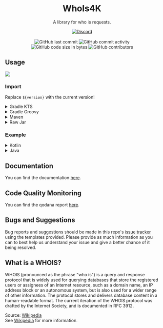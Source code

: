<h1 align="center">WhoIs4K</h1>

<p align="center">A library for who is requests.</p>

<div align="center">
    <a href="https://discord.gg/5UmsQP4MFH"><img src="https://img.shields.io/discord/610120595765723137?logo=discord" alt="Discord"/></a>
    <br><br>
    <img src="https://img.shields.io/github/last-commit/Lyzev/WhoIs4K" alt="GitHub last commit"/>
    <img src="https://img.shields.io/github/commit-activity/w/Lyzev/WhoIs4K" alt="GitHub commit activity"/>
    <br>
    <img src="https://img.shields.io/github/languages/code-size/Lyzev/WhoIs4K" alt="GitHub code size in bytes"/>
    <img src="https://img.shields.io/github/contributors/Lyzev/WhoIs4K" alt="GitHub contributors"/>
</div>

## Usage

[![](https://jitpack.io/v/Lyzev/WhoIs4K.svg?label=Release)](https://jitpack.io/#Lyzev/WhoIs4K)

### Import

Replace `${version}` with the current version!

<details>
        <summary>Gradle KTS</summary>

```kt
repositories {
    maven("https://jitpack.io")
}

dependencies {
    implementation("com.github.Lyzev:WhoIs4K:${version}")
}
```

</details>

<details>
        <summary>Gradle Groovy</summary>

```groovy
repositories {
	maven { url 'https://jitpack.io' }
}

dependencies {
    implementation 'com.github.Lyzev:WhoIs4K:${version}'
}
```

</details>

<details>
        <summary>Maven</summary>

```xml
<repositories>
    <repository>
        <id>jitpack.io</id>
        <url>https://jitpack.io</url>
    </repository>
</repositories>

<dependencies>
    <dependency>
        <groupId>com.github.Lyzev</groupId>
        <artifactId>WhoIs4K</artifactId>
        <version>${version}</version>
    </dependency>
</dependencies>
```

</details>

<details>
        <summary>Raw Jar</summary>

1. Go to the [release page](https://github.com/Lyzev/WhoIs4K/releases).
2. Download WhoIs4K-${version}.jar.
3. Add the jar to your classpath.

</details>

### Example

<details>
        <summary>Kotlin</summary>

```kt
val whoIs = WhoIs("google.com")
whoIs.doRequest().forEach(::println)
```
</details>

<details>
        <summary>Java</summary>

```java
WhoIs whoIs = new WhoIs("google.com");
whoIs.doRequest().forEach(System.out::println);
```
</details>

## Documentation

You can find the documentation [here](https://lyzev.github.io/WhoIs4K/dokka).

## Code Quality Monitoring

You can find the qodana report [here](https://lyzev.github.io/WhoIs4K/qodana).

## Bugs and Suggestions

Bug reports and suggestions should be made in this repo's [issue tracker](https://github.com/Lyzev/WhoIs4K/issues)
using the templates provided. Please provide as much information as you can to best help us understand your issue and
give a better chance of it being resolved.

## What is a WHOIS?
WHOIS (pronounced as the phrase "who is") is a query and response protocol that is widely used for querying databases that store the registered users or assignees of an Internet resource, such as a domain name, an IP address block or an autonomous system, but is also used for a wider range of other information. The protocol stores and delivers database content in a human-readable format. The current iteration of the WHOIS protocol was drafted by the Internet Society, and is documented in RFC 3912.

Source: [Wikipedia](https://en.wikipedia.org/wiki/WHOIS)  
See [Wikipedia](https://en.wikipedia.org/wiki/WHOIS) for more information.
